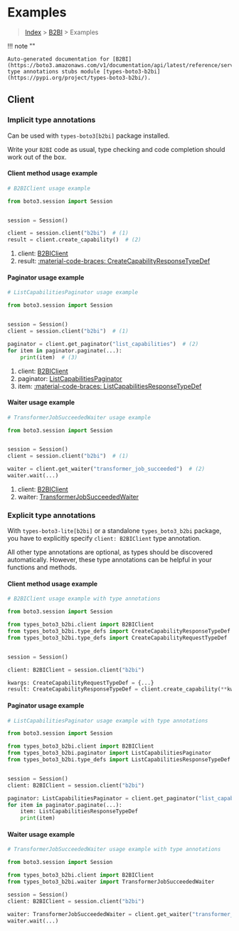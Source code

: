 # Examples

> [Index](../README.md) > [B2BI](./README.md) > Examples

!!! note ""

    Auto-generated documentation for [B2BI](https://boto3.amazonaws.com/v1/documentation/api/latest/reference/services/b2bi.html#b2bi)
    type annotations stubs module [types-boto3-b2bi](https://pypi.org/project/types-boto3-b2bi/).

## Client

### Implicit type annotations

Can be used with `types-boto3[b2bi]` package installed.

Write your `B2BI` code as usual,
type checking and code completion should work out of the box.


#### Client method usage example

```python
# B2BIClient usage example

from boto3.session import Session


session = Session()

client = session.client("b2bi")  # (1)
result = client.create_capability()  # (2)
```

1. client: [B2BIClient](./client.md)
2. result: [:material-code-braces: CreateCapabilityResponseTypeDef](./type_defs.md#createcapabilityresponsetypedef)



#### Paginator usage example

```python
# ListCapabilitiesPaginator usage example

from boto3.session import Session


session = Session()
client = session.client("b2bi")  # (1)

paginator = client.get_paginator("list_capabilities")  # (2)
for item in paginator.paginate(...):
    print(item)  # (3)
```

1. client: [B2BIClient](./client.md)
2. paginator: [ListCapabilitiesPaginator](./paginators.md#listcapabilitiespaginator)
3. item: [:material-code-braces: ListCapabilitiesResponseTypeDef](./type_defs.md#listcapabilitiesresponsetypedef)



#### Waiter usage example

```python
# TransformerJobSucceededWaiter usage example

from boto3.session import Session


session = Session()
client = session.client("b2bi")  # (1)

waiter = client.get_waiter("transformer_job_succeeded")  # (2)
waiter.wait(...)
```

1. client: [B2BIClient](./client.md)
2. waiter: [TransformerJobSucceededWaiter](./waiters.md#transformerjobsucceededwaiter)


### Explicit type annotations

With `types-boto3-lite[b2bi]`
or a standalone `types_boto3_b2bi` package, you have to explicitly specify `client: B2BIClient` type annotation.

All other type annotations are optional, as types should be discovered automatically.
However, these type annotations can be helpful in your functions and methods.


#### Client method usage example

```python
# B2BIClient usage example with type annotations

from boto3.session import Session

from types_boto3_b2bi.client import B2BIClient
from types_boto3_b2bi.type_defs import CreateCapabilityResponseTypeDef
from types_boto3_b2bi.type_defs import CreateCapabilityRequestTypeDef


session = Session()

client: B2BIClient = session.client("b2bi")

kwargs: CreateCapabilityRequestTypeDef = {...}
result: CreateCapabilityResponseTypeDef = client.create_capability(**kwargs)
```



#### Paginator usage example

```python
# ListCapabilitiesPaginator usage example with type annotations

from boto3.session import Session

from types_boto3_b2bi.client import B2BIClient
from types_boto3_b2bi.paginator import ListCapabilitiesPaginator
from types_boto3_b2bi.type_defs import ListCapabilitiesResponseTypeDef


session = Session()
client: B2BIClient = session.client("b2bi")

paginator: ListCapabilitiesPaginator = client.get_paginator("list_capabilities")
for item in paginator.paginate(...):
    item: ListCapabilitiesResponseTypeDef
    print(item)
```



#### Waiter usage example

```python
# TransformerJobSucceededWaiter usage example with type annotations

from boto3.session import Session

from types_boto3_b2bi.client import B2BIClient
from types_boto3_b2bi.waiter import TransformerJobSucceededWaiter

session = Session()
client: B2BIClient = session.client("b2bi")

waiter: TransformerJobSucceededWaiter = client.get_waiter("transformer_job_succeeded")
waiter.wait(...)
```


